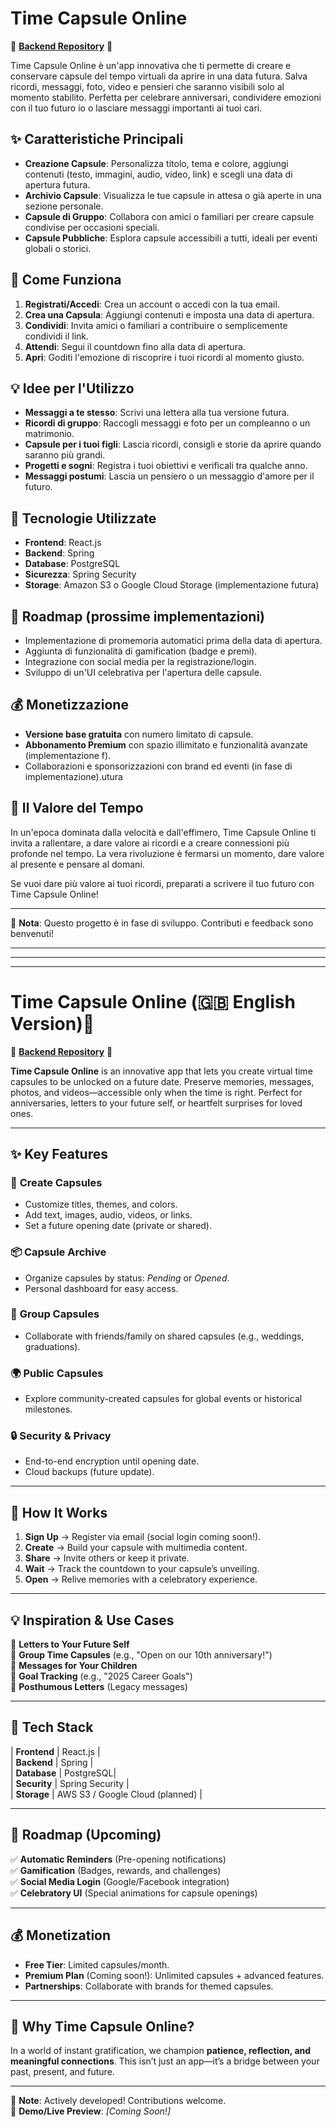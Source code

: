 # Time Capsule Online
💙 **[Backend Repository](https://github.com/AdeleGropplero/TimeCapsule-Back-)** 💙  

Time Capsule Online è un'app innovativa che ti permette di creare e conservare capsule del tempo virtuali da aprire in una data futura. Salva ricordi, messaggi, foto, video e pensieri che saranno visibili solo al momento stabilito. Perfetta per celebrare anniversari, condividere emozioni con il tuo futuro io o lasciare messaggi importanti ai tuoi cari.

## ✨ Caratteristiche Principali

- **Creazione Capsule**: Personalizza titolo, tema e colore, aggiungi contenuti (testo, immagini, audio, video, link) e scegli una data di apertura futura.
- **Archivio Capsule**: Visualizza le tue capsule in attesa o già aperte in una sezione personale.
- **Capsule di Gruppo**: Collabora con amici o familiari per creare capsule condivise per occasioni speciali.
- **Capsule Pubbliche**: Esplora capsule accessibili a tutti, ideali per eventi globali o storici.


## 🚀 Come Funziona

1. **Registrati/Accedi**: Crea un account o accedi con la tua email.
2. **Crea una Capsula**: Aggiungi contenuti e imposta una data di apertura.
3. **Condividi**: Invita amici o familiari a contribuire o semplicemente condividi il link.
4. **Attendi**: Segui il countdown fino alla data di apertura.
5. **Apri**: Goditi l'emozione di riscoprire i tuoi ricordi al momento giusto.

## 💡 Idee per l'Utilizzo

- **Messaggi a te stesso**: Scrivi una lettera alla tua versione futura.
- **Ricordi di gruppo**: Raccogli messaggi e foto per un compleanno o un matrimonio.
- **Capsule per i tuoi figli**: Lascia ricordi, consigli e storie da aprire quando saranno più grandi.
- **Progetti e sogni**: Registra i tuoi obiettivi e verificali tra qualche anno.
- **Messaggi postumi**: Lascia un pensiero o un messaggio d'amore per il futuro.

## 🔧 Tecnologie Utilizzate

- **Frontend**: React.js
- **Backend**: Spring
- **Database**: PostgreSQL
- **Sicurezza**: Spring Security
- **Storage**: Amazon S3 o Google Cloud Storage (implementazione futura)

## 📌 Roadmap (prossime implementazioni)

- Implementazione di promemoria automatici prima della data di apertura.
- Aggiunta di funzionalità di gamification (badge e premi).
- Integrazione con social media per la registrazione/login.
- Sviluppo di un'UI celebrativa per l'apertura delle capsule.

## 💰 Monetizzazione

- **Versione base gratuita** con numero limitato di capsule.
- **Abbonamento Premium** con spazio illimitato e funzionalità avanzate (implementazione f).
- Collaborazioni e sponsorizzazioni con brand ed eventi (in fase di implementazione).utura

## 🌟 Il Valore del Tempo

In un'epoca dominata dalla velocità e dall'effimero, Time Capsule Online ti invita a rallentare, a dare valore ai ricordi e a creare connessioni più profonde nel tempo. La vera rivoluzione è fermarsi un momento, dare valore al presente e pensare al domani.

Se vuoi dare più valore ai tuoi ricordi, preparati a scrivere il tuo futuro con Time Capsule Online!

---

📌 **Nota**: Questo progetto è in fase di sviluppo. Contributi e feedback sono benvenuti!

---
---
---

# Time Capsule Online (🇬🇧 English Version)🌟

💙 **[Backend Repository](https://github.com/AdeleGropplero/TimeCapsule-Back-)** 💙  

**Time Capsule Online** is an innovative app that lets you create virtual time capsules to be unlocked on a future date. Preserve memories, messages, photos, and videos—accessible only when the time is right. Perfect for anniversaries, letters to your future self, or heartfelt surprises for loved ones.  

---

## ✨ Key Features  

### 🎨 **Create Capsules**  
- Customize titles, themes, and colors.  
- Add text, images, audio, videos, or links.  
- Set a future opening date (private or shared).  

### 📦 **Capsule Archive**  
- Organize capsules by status: *Pending* or *Opened*.  
- Personal dashboard for easy access.  

### 👥 **Group Capsules**  
- Collaborate with friends/family on shared capsules (e.g., weddings, graduations).  

### 🌍 **Public Capsules**  
- Explore community-created capsules for global events or historical milestones.  

### 🔒 **Security & Privacy**  
- End-to-end encryption until opening date.  
- Cloud backups (future update).  

---

## 🚀 How It Works  

1. **Sign Up** → Register via email (social login coming soon!).  
2. **Create** → Build your capsule with multimedia content.  
3. **Share** → Invite others or keep it private.  
4. **Wait** → Track the countdown to your capsule’s unveiling.  
5. **Open** → Relive memories with a celebratory experience.  

---

## 💡 Inspiration & Use Cases  

📜 **Letters to Your Future Self**  
🎉 **Group Time Capsules** (e.g., "Open on our 10th anniversary!")  
👶 **Messages for Your Children**  
🎯 **Goal Tracking** (e.g., "2025 Career Goals")  
💌 **Posthumous Letters** (Legacy messages)  

---

## 🔧 Tech Stack  

| **Frontend**  | React.js  |  
| **Backend**   | Spring    |  
| **Database**  | PostgreSQL|  
| **Security**  | Spring Security |  
| **Storage**   | AWS S3 / Google Cloud (planned) |  

---

## 📌 Roadmap (Upcoming)  

✅ **Automatic Reminders** (Pre-opening notifications)  
✅ **Gamification** (Badges, rewards, and challenges)  
✅ **Social Media Login** (Google/Facebook integration)  
✅ **Celebratory UI** (Special animations for capsule openings)  

---

## 💰 Monetization  

- **Free Tier**: Limited capsules/month.  
- **Premium Plan** (Coming soon!): Unlimited capsules + advanced features.  
- **Partnerships**: Collaborate with brands for themed capsules.  

---

## 🌟 Why Time Capsule Online?  

In a world of instant gratification, we champion **patience, reflection, and meaningful connections**. This isn’t just an app—it’s a bridge between your past, present, and future.  

---

📌 **Note**: Actively developed! Contributions welcome.  
🔗 **Demo/Live Preview**: *[Coming Soon!]*  

